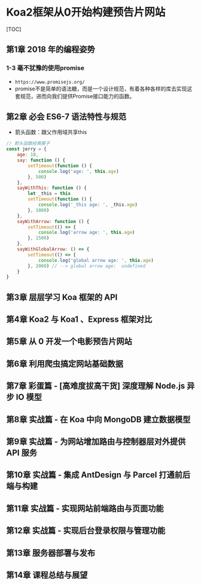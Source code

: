 # Koa2框架从0开始构建预告片网站

[TOC]

## 第1章 2018 年的编程姿势

### 1-3 毫不犹豫的使用promise

* `https://www.promisejs.org/`
* promise不是简单的语法糖，而是一个设计规范，有着各种各样的库去实现这套规范，进而向我们提供Promise接口能力的函数。

## 第2章 必会 ES6-7 语法特性与规范

* 箭头函数：跟父作用域共享this

```js
// 箭头函数经典栗子
const jerry = {
    age: 18,
    say: function () {
        setTimeout(function () {
            console.log('age: ', this.age)
        }, 500)
    },
    sayWithThis: function () {
        let _this = this
        setTimeout(function () {
            console.log('_this age: ', _this.age)
        }, 1000)
    },
    sayWithArrow: function () {
        setTimeout(() => {
            console.log('arrow age: ', this.age)
        }, 1500)
    },
    sayWithGlobalArrow: () => {
        setTimeout(() => {
            console.log('global arrow age: ', this.age)
        }, 2000) // --> global arrow age:  undefined
    }
}
```

## 第3章 层层学习 Koa 框架的 API



## 第4章 Koa2 与 Koa1 、Express 框架对比



## 第5章 从 0 开发一个电影预告片网站



## 第6章 利用爬虫搞定网站基础数据



## 第7章 彩蛋篇 - [高难度拔高干货] 深度理解 Node.js 异步 IO 模型



## 第8章 实战篇 - 在 Koa 中向 MongoDB 建立数据模型



## 第9章 实战篇 - 为网站增加路由与控制器层对外提供 API 服务



## 第10章 实战篇 - 集成 AntDesign 与 Parcel 打通前后端与构建



## 第11章 实战篇 - 实现网站前端路由与页面功能



## 第12章 实战篇 - 实现后台登录权限与管理功能



## 第13章 服务器部署与发布



## 第14章 课程总结与展望


